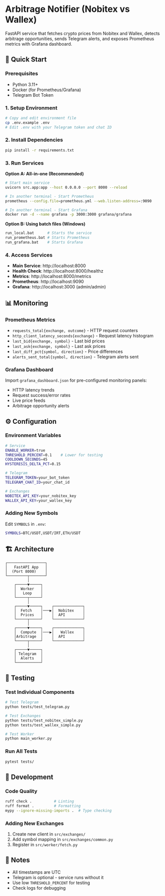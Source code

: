 # Arbitrage Notifier (Nobitex vs Wallex)

FastAPI service that fetches crypto prices from Nobitex and Wallex, detects arbitrage opportunities, sends Telegram alerts, and exposes Prometheus metrics with Grafana dashboard.

## 🚀 Quick Start

### Prerequisites

- Python 3.11+
- Docker (for Prometheus/Grafana)
- Telegram Bot Token

### 1. Setup Environment

```bash
# Copy and edit environment file
cp .env.example .env
# Edit .env with your Telegram token and chat ID
```

### 2. Install Dependencies

```bash
pip install -r requirements.txt
```

### 3. Run Services

**Option A: All-in-one (Recommended)**

```bash
# Start main service
uvicorn src.app:app --host 0.0.0.0 --port 8000 --reload

# In another terminal - Start Prometheus
prometheus --config.file=prometheus.yml --web.listen-address=:9090

# In another terminal - Start Grafana
docker run -d --name grafana -p 3000:3000 grafana/grafana
```

**Option B: Using batch files (Windows)**

```bash
run_local.bat      # Starts the service
run_prometheus.bat # Starts Prometheus
run_grafana.bat    # Starts Grafana
```

### 4. Access Services

- **Main Service**: http://localhost:8000
- **Health Check**: http://localhost:8000/healthz
- **Metrics**: http://localhost:8000/metrics
- **Prometheus**: http://localhost:9090
- **Grafana**: http://localhost:3000 (admin/admin)

## 📊 Monitoring

### Prometheus Metrics

- `requests_total{exchange, outcome}` - HTTP request counters
- `http_client_latency_seconds{exchange}` - Request latency histogram
- `last_bid{exchange, symbol}` - Last bid prices
- `last_ask{exchange, symbol}` - Last ask prices
- `last_diff_pct{symbol, direction}` - Price differences
- `alerts_sent_total{symbol, direction}` - Telegram alerts sent

### Grafana Dashboard

Import `grafana_dashboard.json` for pre-configured monitoring panels:

- HTTP latency trends
- Request success/error rates
- Live price feeds
- Arbitrage opportunity alerts

## ⚙️ Configuration

### Environment Variables

```bash
# Service
ENABLE_WORKER=true
THRESHOLD_PERCENT=0.1    # Lower for testing
COOLDOWN_SECONDS=45
HYSTERESIS_DELTA_PCT=0.15

# Telegram
TELEGRAM_TOKEN=your_bot_token
TELEGRAM_CHAT_ID=your_chat_id

# Exchanges
NOBITEX_API_KEY=your_nobitex_key
WALLEX_API_KEY=your_wallex_key
```

### Adding New Symbols

Edit `SYMBOLS` in `.env`:

```bash
SYMBOLS=BTC/USDT,USDT/IRT,ETH/USDT
```

## 🏗️ Architecture

```
┌─────────────────┐
│   FastAPI App   │
│  (Port 8000)    │
└─────────┬───────┘
          │
    ┌─────▼─────┐
    │  Worker   │
    │   Loop    │
    └─────┬─────┘
          │
    ┌─────▼─────┐    ┌─────────────┐
    │  Fetch    │───▶│  Nobitex    │
    │  Prices   │    │  API        │
    └─────┬─────┘    └─────────────┘
          │
    ┌─────▼─────┐    ┌─────────────┐
    │  Compute  │───▶│   Wallex    │
    │Arbitrage  │    │  API        │
    └─────┬─────┘    └─────────────┘
          │
    ┌─────▼─────┐
    │ Telegram  │
    │  Alerts   │
    └───────────┘
```

## 🧪 Testing

### Test Individual Components

```bash
# Test Telegram
python tests/test_telegram.py

# Test Exchanges
python tests/test_nobitex_simple.py
python tests/test_wallex_simple.py

# Test Worker
python main_worker.py
```

### Run All Tests

```bash
pytest tests/
```

## 🔧 Development

### Code Quality

```bash
ruff check .          # Linting
ruff format .         # Formatting
mypy --ignore-missing-imports .  # Type checking
```

### Adding New Exchanges

1. Create new client in `src/exchanges/`
2. Add symbol mapping in `src/exchanges/common.py`
3. Register in `src/worker/fetch.py`

## 📝 Notes

- All timestamps are UTC
- Telegram is optional - service runs without it
- Use low `THRESHOLD_PERCENT` for testing
- Check logs for debugging
